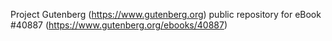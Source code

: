 Project Gutenberg (https://www.gutenberg.org) public repository for eBook #40887 (https://www.gutenberg.org/ebooks/40887)
